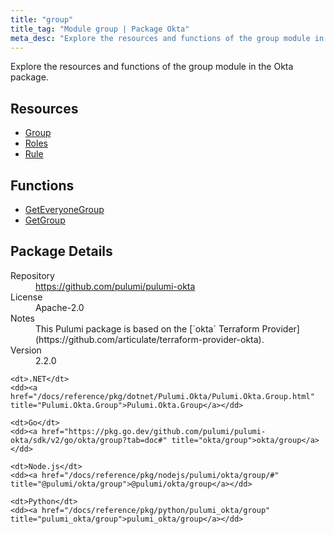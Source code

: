 ```yaml
---
title: "group"
title_tag: "Module group | Package Okta"
meta_desc: "Explore the resources and functions of the group module in the Okta package."
---
```


<!-- WARNING: this file was generated by Pulumi Docs Generator. -->
<!-- Do not edit by hand unless you're certain you know what you are doing! -->

Explore the resources and functions of the group module in the Okta package.

<h2 id="resources">Resources</h2>
<ul class="api">
    <li><a href="group" title="Group"><span class="symbol resource"></span>Group</a></li>
    <li><a href="roles" title="Roles"><span class="symbol resource"></span>Roles</a></li>
    <li><a href="rule" title="Rule"><span class="symbol resource"></span>Rule</a></li>
</ul>

<h2 id="functions">Functions</h2>
<ul class="api">
    <li><a href="geteveryonegroup" title="GetEveryoneGroup"><span class="symbol function"></span>GetEveryoneGroup</a></li>
    <li><a href="getgroup" title="GetGroup"><span class="symbol function"></span>GetGroup</a></li>
</ul>

<h2 id="package-details">Package Details</h2>
<dl class="package-details">
	<dt>Repository</dt>
	<dd><a href="https://github.com/pulumi/pulumi-okta">https://github.com/pulumi/pulumi-okta</a></dd>
	<dt>License</dt>
	<dd>Apache-2.0</dd>
	<dt>Notes</dt>
	<dd>This Pulumi package is based on the [`okta` Terraform Provider](https://github.com/articulate/terraform-provider-okta).</dd>
	<dt>Version</dt>
	<dd>2.2.0</dd>
</dl>



<dl class="tabular">

    <dt>.NET</dt>
    <dd><a href="/docs/reference/pkg/dotnet/Pulumi.Okta/Pulumi.Okta.Group.html" title="Pulumi.Okta.Group">Pulumi.Okta.Group</a></dd>

    <dt>Go</dt>
    <dd><a href="https://pkg.go.dev/github.com/pulumi/pulumi-okta/sdk/v2/go/okta/group?tab=doc#" title="okta/group">okta/group</a></dd>

    <dt>Node.js</dt>
    <dd><a href="/docs/reference/pkg/nodejs/pulumi/okta/group/#" title="@pulumi/okta/group">@pulumi/okta/group</a></dd>

    <dt>Python</dt>
    <dd><a href="/docs/reference/pkg/python/pulumi_okta/group" title="pulumi_okta/group">pulumi_okta/group</a></dd>

</dl>

